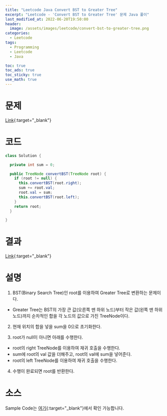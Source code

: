 ```yaml
---
title: "Leetcode Java Convert BST to Greater Tree"
excerpt: "Leetcode - 'Convert BST to Greater Tree' 문제 Java 풀이"
last_modified_at: 2022-06-20T19:50:00
header:
  image: /assets/images/leetcode/convert-bst-to-greater-tree.png
categories:
  - Leetcode
tags:
  - Programming
  - Leetcode
  - Java

toc: true
toc_ads: true
toc_sticky: true
use_math: true
---
```

# 문제
[Link](https://leetcode.com/problems/convert-bst-to-greater-tree/){:target="_blank"}

# 코드
```java
class Solution {

  private int sum = 0;

  public TreeNode convertBST(TreeNode root) {
    if (root != null) {
      this.convertBST(root.right);
      sum += root.val;
      root.val = sum;
      this.convertBST(root.left);
    }
    return root;
  }

}
```

# 결과
[Link](https://leetcode.com/submissions/detail/726655860/){:target="_blank"}

# 설명
1. BST(Binary Search Tree)인 root를 이용하여 Greater Tree로 변환하는 문제이다.
- Greater Tree는 BST의 가장 큰 값(오른쪽 맨 하위 노드)부터 작은 값(왼쪽 맨 하위 노드)까지 순차적인 합을 각 노드의 값으로 가진 TreeNode이다.

2. 현재 위치의 합을 넣을 sum을 0으로 초기화한다.

3. root가 null이 아니면 아래를 수행한다.
- root의 right TreeNode를 이용하여 재귀 호출을 수행한다.
- sum에 root의 val 값을 더해주고, root의 val에 sum을 넣어준다.
- root의 left TreeNode를 이용하여 재귀 호출을 수행한다.

4. 수행이 완료되면 root를 반환한다.

# 소스
Sample Code는 [여기](https://github.com/GracefulSoul/leetcode/blob/master/src/main/java/gracefulsoul/problems/ConvertBSTToGreaterTree.java){:target="_blank"}에서 확인 가능합니다.